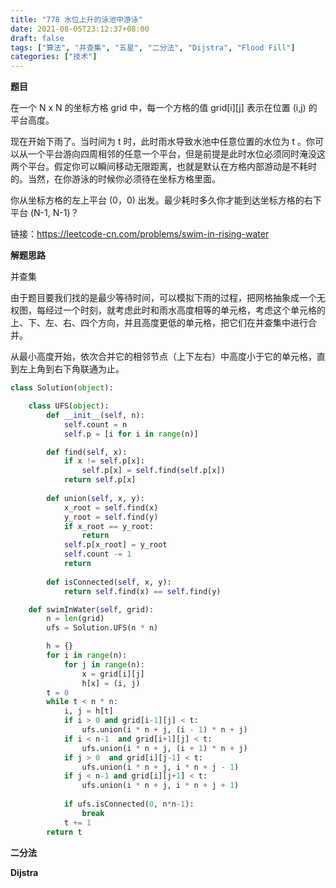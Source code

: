 ```yaml
---
title: "778 水位上升的泳池中游泳"
date: 2021-08-05T23:12:37+08:00
draft: false
tags: ["算法", "并查集", "五星", "二分法", "Dijstra", "Flood Fill"]
categories: ["技术"]
---
```


**题目**

在一个 N x N 的坐标方格 grid 中，每一个方格的值 grid[i][j] 表示在位置 (i,j) 的平台高度。

现在开始下雨了。当时间为 t 时，此时雨水导致水池中任意位置的水位为 t 。你可以从一个平台游向四周相邻的任意一个平台，但是前提是此时水位必须同时淹没这两个平台。假定你可以瞬间移动无限距离，也就是默认在方格内部游动是不耗时的。当然，在你游泳的时候你必须待在坐标方格里面。

你从坐标方格的左上平台 (0，0) 出发。最少耗时多久你才能到达坐标方格的右下平台 (N-1, N-1)？

链接：https://leetcode-cn.com/problems/swim-in-rising-water

**解题思路**

并查集

由于题目要我们找的是最少等待时间，可以模拟下雨的过程，把网格抽象成一个无权图，每经过一个时刻，就考虑此时和雨水高度相等的单元格，考虑这个单元格的上、下、左、右、四个方向，并且高度更低的单元格，把它们在并查集中进行合并。

从最小高度开始，依次合并它的相邻节点（上下左右）中高度小于它的单元格，直到左上角到右下角联通为止。

```python
class Solution(object):

    class UFS(object):
        def __init__(self, n):
            self.count = n
            self.p = [i for i in range(n)]

        def find(self, x):
            if x != self.p[x]:
                self.p[x] = self.find(self.p[x])
            return self.p[x]
        
        def union(self, x, y):
            x_root = self.find(x)
            y_root = self.find(y)
            if x_root == y_root:
                return 
            self.p[x_root] = y_root
            self.count -= 1
            return
        
        def isConnected(self, x, y):
            return self.find(x) == self.find(y)

    def swimInWater(self, grid):
        n = len(grid)
        ufs = Solution.UFS(n * n)

        h = {}
        for i in range(n):
            for j in range(n):
                x = grid[i][j]
                h[x] = (i, j)
        t = 0
        while t < n * n:
            i, j = h[t]
            if i > 0 and grid[i-1][j] < t:
                ufs.union(i * n + j, (i - 1) * n + j)
            if i < n-1  and grid[i+1][j] < t:
                ufs.union(i * n + j, (i + 1) * n + j)
            if j > 0  and grid[i][j-1] < t:
                ufs.union(i * n + j, i * n + j - 1)
            if j < n-1 and grid[i][j+1] < t:
                ufs.union(i * n + j, i * n + j + 1)
            
            if ufs.isConnected(0, n*n-1):
                break
            t += 1
        return t
```

**二分法**

**Dijstra**